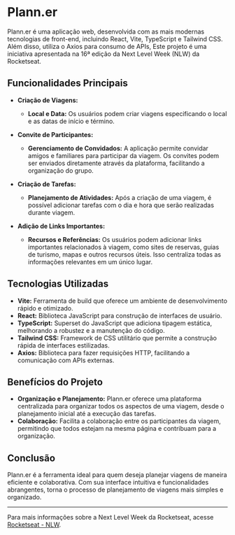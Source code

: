 # Plann.er

Plann.er é uma aplicação web, desenvolvida com as mais modernas tecnologias de front-end, incluindo React, Vite, TypeScript e Tailwind CSS. Além disso, utiliza o Axios para consumo de APIs, Este projeto é uma iniciativa apresentada na 16ª edição da Next Level Week (NLW) da Rocketseat.

## Funcionalidades Principais

- **Criação de Viagens:**
  - **Local e Data:** Os usuários podem criar viagens especificando o local e as datas de início e término.

- **Convite de Participantes:**
  - **Gerenciamento de Convidados:** A aplicação permite convidar amigos e familiares para participar da viagem. Os convites podem ser enviados diretamente através da plataforma, facilitando a organização do grupo.

- **Criação de Tarefas:**
  - **Planejamento de Atividades:** Após a criação de uma viagem, é possível adicionar tarefas com o dia e hora que serão realizadas durante viagem.

- **Adição de Links Importantes:**
  - **Recursos e Referências:** Os usuários podem adicionar links importantes relacionados à viagem, como sites de reservas, guias de turismo, mapas e outros recursos úteis. Isso centraliza todas as informações relevantes em um único lugar.

## Tecnologias Utilizadas

- **Vite:** Ferramenta de build que oferece um ambiente de desenvolvimento rápido e otimizado.
- **React:** Biblioteca JavaScript para construção de interfaces de usuário.
- **TypeScript:** Superset do JavaScript que adiciona tipagem estática, melhorando a robustez e a manutenção do código.
- **Tailwind CSS:** Framework de CSS utilitário que permite a construção rápida de interfaces estilizadas.
- **Axios:** Biblioteca para fazer requisições HTTP, facilitando a comunicação com APIs externas.

## Benefícios do Projeto

- **Organização e Planejamento:** Plann.er oferece uma plataforma centralizada para organizar todos os aspectos de uma viagem, desde o planejamento inicial até a execução das tarefas.
- **Colaboração:** Facilita a colaboração entre os participantes da viagem, permitindo que todos estejam na mesma página e contribuam para a organização.

## Conclusão

Plann.er é a ferramenta ideal para quem deseja planejar viagens de maneira eficiente e colaborativa. Com sua interface intuitiva e funcionalidades abrangentes, torna o processo de planejamento de viagens mais simples e organizado.

---

Para mais informações sobre a Next Level Week da Rocketseat, acesse [Rocketseat - NLW](https://www.rocketseat.com.br/).
